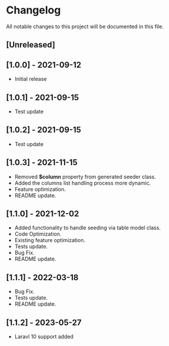 # Changelog
All notable changes to this project will be documented in this file.

## [Unreleased]


## [1.0.0] - 2021-09-12
- Initial release

## [1.0.1] - 2021-09-15
- Test update

## [1.0.2] - 2021-09-15
- Test update

## [1.0.3] - 2021-11-15
- Removed **$column** property from generated seeder class.
- Added the columns list handling process more dynamic.
- Feature optimization. 
- README update.

## [1.1.0] - 2021-12-02
- Added functionality to handle seeding via table model class.
- Code Optimization.
- Existing feature optimization. 
- Tests update.
- Bug Fix.
- README update.

## [1.1.1] - 2022-03-18
- Bug Fix.
- Tests update.
- README update.

## [1.1.2] - 2023-05-27
- Laravl 10 support added
